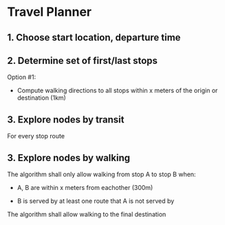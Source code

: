 # Travel Planner

## 1. Choose start location, departure time

## 2. Determine set of first/last stops

Option #1:

- Compute walking directions to all stops within x meters of the origin or destination (1km)

## 3. Explore nodes by transit

For every stop route


## 3. Explore nodes by walking

The algorithm shall only allow walking from stop A to stop B when:

- A, B are within x meters from eachother (300m)

- B is served by at least one route that A is not served by

The algorithm shall allow walking to the final destination